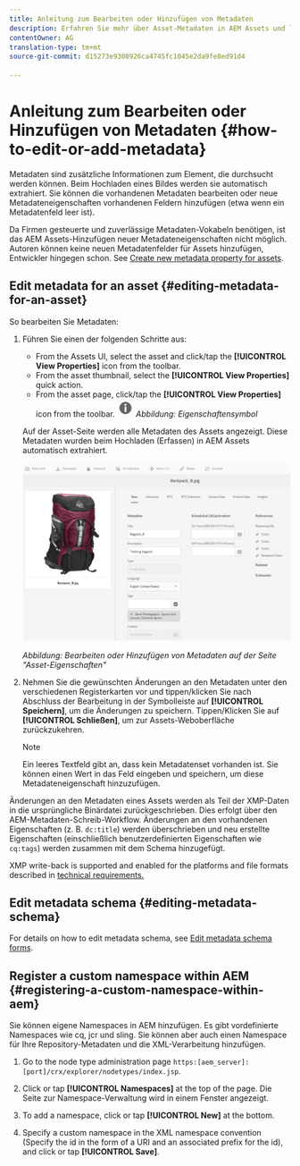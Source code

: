 ```yaml
---
title: Anleitung zum Bearbeiten oder Hinzufügen von Metadaten
description: Erfahren Sie mehr über Asset-Metadaten in AEM Assets und lernen Sie die verschiedenen Bearbeitungsmöglichkeiten kennen.
contentOwner: AG
translation-type: tm+mt
source-git-commit: d15273e9308926ca4745fc1045e2da9fe8ed91d4

---
```



# Anleitung zum Bearbeiten oder Hinzufügen von Metadaten {#how-to-edit-or-add-metadata}

Metadaten sind zusätzliche Informationen zum Element, die durchsucht werden können. Beim Hochladen eines Bildes werden sie automatisch extrahiert. Sie können die vorhandenen Metadaten bearbeiten oder neue Metadateneigenschaften vorhandenen Feldern hinzufügen (etwa wenn ein Metadatenfeld leer ist).

Da Firmen gesteuerte und zuverlässige Metadaten-Vokabeln benötigen, ist das AEM Assets-Hinzufügen neuer Metadateneigenschaften nicht möglich. Autoren können keine neuen Metadatenfelder für Assets hinzufügen, Entwickler hingegen schon. See [Create new metadata property for assets](meta-edit.md#editing-metadata-schema).

## Edit metadata for an asset {#editing-metadata-for-an-asset}

So bearbeiten Sie Metadaten:

1. Führen Sie einen der folgenden Schritte aus:

   * From the Assets UI, select the asset and click/tap the **[!UICONTROL View Properties]** icon from the toolbar.
   * From the asset thumbnail, select the **[!UICONTROL View Properties]** quick action.
   * From the asset page, click/tap the **[!UICONTROL View Properties]** icon from the toolbar.
      ![chlimage_1-168](assets/chlimage_1-168.png)
   *Abbildung: Eigenschaftensymbol*

   Auf der Asset-Seite werden alle Metadaten des Assets angezeigt. Diese Metadaten wurden beim Hochladen (Erfassen) in AEM Assets automatisch extrahiert.

   ![Asset-Eigenschaften für Ansicht-Metadaten auswählen](assets/asset-metadata.png)


   *Abbildung: Bearbeiten oder Hinzufügen von Metadaten auf der Seite &quot;Asset-Eigenschaften&quot;*

1. Nehmen Sie die gewünschten Änderungen an den Metadaten unter den verschiedenen Registerkarten vor und tippen/klicken Sie nach Abschluss der Bearbeitung in der Symbolleiste auf **[!UICONTROL Speichern]**, um die Änderungen zu speichern. Tippen/Klicken Sie auf **[!UICONTROL Schließen]**, um zur Assets-Weboberfläche zurückzukehren.

   >[!NOTE]
   >
   >Ein leeres Textfeld gibt an, dass kein Metadatenset vorhanden ist. Sie können einen Wert in das Feld eingeben und speichern, um diese Metadateneigenschaft hinzuzufügen. 

Änderungen an den Metadaten eines Assets werden als Teil der XMP-Daten in die ursprüngliche Binärdatei zurückgeschrieben. Dies erfolgt über den AEM-Metadaten-Schreib-Workflow. Änderungen an den vorhandenen Eigenschaften (z. B. `dc:title`) werden überschrieben und neu erstellte Eigenschaften (einschließlich benutzerdefinierten Eigenschaften wie `cq:tags`) werden zusammen mit dem Schema hinzugefügt.

XMP write-back is supported and enabled for the platforms and file formats described in [technical requirements.](/help/sites-deploying/technical-requirements.md)

## Edit metadata schema {#editing-metadata-schema}

For details on how to edit metadata schema, see [Edit metadata schema forms](metadata-schemas.md#edit-metadata-schema-forms).

## Register a custom namespace within AEM {#registering-a-custom-namespace-within-aem}

Sie können eigene Namespaces in AEM hinzufügen. Es gibt vordefinierte Namespaces wie cq, jcr und sling. Sie können aber auch einen Namespace für Ihre Repository-Metadaten und die XML-Verarbeitung hinzufügen.

1. Go to the node type administration page `https:[aem_server]:[port]/crx/explorer/nodetypes/index.jsp`.
1. Click or tap **[!UICONTROL Namespaces]** at the top of the page. Die Seite zur Namespace-Verwaltung wird in einem Fenster angezeigt. 

1. To add a namespace, click or tap **[!UICONTROL New]** at the bottom.
1. Specify a custom namespace in the XML namespace convention (Specify the id in the form of a URI and an associated prefix for the id), and click or tap **[!UICONTROL Save]**.
